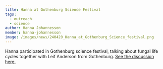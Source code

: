 ```yaml
---
title: Hanna at Gothenburg Science Festival
tags:
  - outreach
  - science
author: Hanna Johannesson
member: hanna-johannesson
image: /images/news/240420_Hanna_at_Gothenburg_Science_festival.png
---
```


Hanna participated in Gothenburg science festival, talking about fungal life cycles together with Leif Anderson from Gothenburg.
<a href="https://www.kva.se/evenemang/vetenskapsfestivalen-2024/" target="_blank">See the discussion here.</a>
